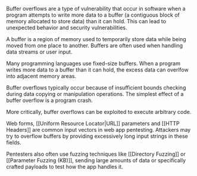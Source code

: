 Buffer overflows are a type of vulnerability that occur in software when a program attempts to write more data to a buffer (a contiguous block of memory allocated to store data) than it can hold. This can lead to unexpected behavior and security vulnerabilities.

A buffer is a region of memory used to temporarily store data while being moved from one place to another. Buffers are often used when handling data streams or user input.

Many programming languages use fixed-size buffers. When a program writes more data to a buffer than it can hold, the excess data can overlfow into adjacent memory areas.

Buffer overflows typically occur because of insufficient bounds checking during data copying or manipulation operations. The simplest effect of a buffer overflow is a program crash.

More critically, buffer overflows can be exploited to execute arbitrary code. 

Web forms, [[Uniform Resource Locator|URL]] parameters and [[HTTP Headers]] are common input vectors in web app pentesting. Attackers may try to overflow buffers by providing excessively long input strings in these fields.

Pentesters also often use fuzzing techniques like [[Directory Fuzzing]] or [[Parameter Fuzzing (KB)]], sending large amounts of data or specifically crafted payloads to test how the app handles it.